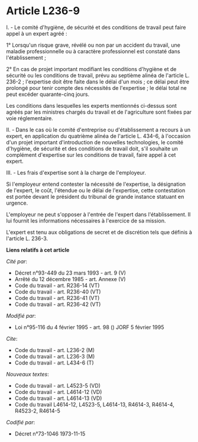 # Article L236-9

I. - Le comité d'hygiène, de sécurité et des conditions de travail peut faire appel à un expert agréé :

1° Lorsqu'un risque grave, révélé ou non par un accident du travail, une maladie professionnelle ou à caractère professionnel
est constaté dans l'établissement ;

2° En cas de projet important modifiant les conditions d'hygiène et de sécurité ou les conditions de travail, prévu au
septième alinéa de l'article L. 236-2 ; l'expertise doit être faite dans le délai d'un mois ; ce délai peut être prolongé
pour tenir compte des nécessités de l'expertise ; le délai total ne peut excéder quarante-cinq jours.

Les conditions dans lesquelles les experts mentionnés ci-dessus sont agréés par les ministres chargés du travail et de
l'agriculture sont fixées par voie réglementaire.

II. - Dans le cas où le comité d'entreprise ou d'établissement a recours à un expert, en application du quatrième alinéa de
l'article L. 434-6, à l'occasion d'un projet important d'introduction de nouvelles technologies, le comité d'hygiène, de
sécurité et des conditions de travail doit, s'il souhaite un complément d'expertise sur les conditions de travail, faire
appel à cet expert.

III. - Les frais d'expertise sont à la charge de l'employeur.

Si l'employeur entend contester la nécessité de l'expertise, la désignation de l'expert, le coût, l'étendue ou le délai de
l'expertise, cette contestation est portée devant le président du tribunal de grande instance statuant en urgence.

L'employeur ne peut s'opposer à l'entrée de l'expert dans l'établissement. Il lui fournit les informations nécessaires à
l'exercice de sa mission. 

L'expert est tenu aux obligations de secret et de discrétion tels que définis à l'article L. 236-3.

**Liens relatifs à cet article**

_Cité par_:

  - Décret n°93-449 du 23 mars 1993 - art. 9 (V)
  - Arrêté du 12 décembre 1985 - art. Annexe (V)
  - Code du travail - art. R236-14 (VT)
  - Code du travail - art. R236-40 (VT)
  - Code du travail - art. R236-41 (VT)
  - Code du travail - art. R236-42 (VT)

_Modifié par_:

  - Loi n°95-116 du 4 février 1995 - art. 98 () JORF 5 février 1995

_Cite_:

  - Code du travail - art. L236-2 (M)
  - Code du travail - art. L236-3 (M)
  - Code du travail - art. L434-6 (T)

_Nouveaux textes_:

  - Code du travail - art. L4523-5 (VD)
  - Code du travail - art. L4614-12 (VD)
  - Code du travail - art. L4614-13 (VD)
  - Code du travail L4614-12, L4523-5, L4614-13, R4614-3, R4614-4, R4523-2, R4614-5

_Codifié par_:

  - Décret n°73-1046 1973-11-15
